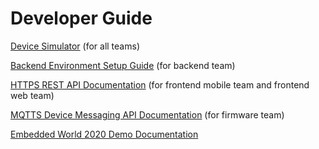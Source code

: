 # Developer Guide


[Device Simulator](https://github.com/richmondu/libpyiotcloud/tree/dev/_device_simulator) (for all teams)

[Backend Environment Setup Guide](https://github.com/richmondu/libpyiotcloud/blob/dev/_developer_guide/README_backend_development_environment.md) (for backend team)

[HTTPS REST API Documentation](https://github.com/richmondu/libpyiotcloud/blob/dev/_developer_guide/README_rest_api.md) (for frontend mobile team and frontend web team)

[MQTTS Device Messaging API Documentation](https://github.com/richmondu/libpyiotcloud/blob/dev/_developer_guide/README_device_messaging_api.md) (for firmware team)

[Embedded World 2020 Demo Documentation](https://github.com/richmondu/libpyiotcloud/blob/dev/_developer_guide/README_embedded_world_2020.md)

